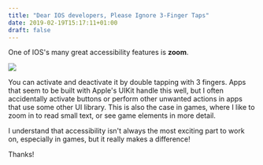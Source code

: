 ```yaml
---
title: "Dear IOS developers, Please Ignore 3-Finger Taps"
date: 2019-02-19T15:17:11+01:00
draft: false
---
```

One of IOS's many great accessibility features is **zoom**.

![](https://thepracticaldev.s3.amazonaws.com/i/qtch05uzhg6y8lph6zo7.PNG)

You can activate and deactivate it by double tapping with 3 fingers. Apps that seem to be built with Apple's UIKit handle this well, but I often accidentally activate buttons or perform other unwanted actions in apps that use some other UI library. This is also the case in games, where I like to zoom in to read small text, or see game elements in more detail.

I understand that accessibility isn't always the most exciting part to work on, especially in games, but it really makes a difference!

Thanks!

